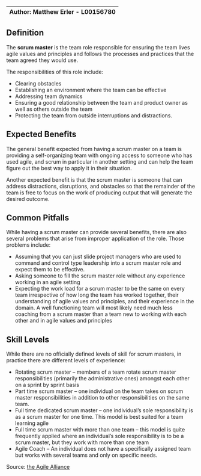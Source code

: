 | Author: Matthew Erler - L00156780 |
|-----------------------------------|

## Definition

The  **scrum master**  is the team role responsible for ensuring the team lives agile values and principles and follows the processes and practices that the team agreed they would use.

The responsibilities of this role include:

-   Clearing obstacles
-   Establishing an environment where the team can be effective
-   Addressing team dynamics
-   Ensuring a good relationship between the team and product owner  as well as others outside the team
-   Protecting the team from outside interruptions and distractions.


## Expected Benefits

The general benefit expected from having a scrum master on a team is providing a self-organizing team with ongoing access to someone who has used agile, and scrum in particular in another setting and can help the team figure out the best way to apply it in their situation.

Another expected benefit is that the scrum master is someone that can address distractions, disruptions, and obstacles so that the remainder of the team is free to focus on the work of producing output that will generate the desired outcome.

## Common Pitfalls

While having a scrum master can provide several benefits, there are also several problems that arise from improper application of the role. Those problems include:

-   Assuming that you can just slide project managers who are used to command and control type leadership into a scrum master role and expect them to be effective.
-   Asking someone to fill the scrum master role without any experience working in an agile setting
-   Expecting the work load for a scrum master to be the same on every team irrespective of how long the team has worked together, their understanding of agile values and principles, and their experience in the domain. A well functioning team will most likely need much less coaching from a scrum master than a team new to working with each other and in agile values and principles

## Skill Levels

While there are no officially defined levels of skill for scrum masters, in practice there are different levels of experience:

-   Rotating scrum master – members of a team rotate scrum master responsibilities (primarily the administrative ones) amongst each other on a sprint by sprint basis
-   Part time scrum master – one individual on the team takes on scrum master responsibilities in addition to other responsibilities on the same team.
-   Full time dedicated scrum master – one individual’s sole responsibility is as a scrum master for one time. This model is best suited for a team learning agile
-   Full time scrum master with more than one team – this model is quite frequently applied where an individual’s sole responsibility is to be a scrum master, but they work with more than one team
-   Agile Coach – An individual does not have a specifically assigned team but works with several teams and only on specific needs.



Source: [the Agile Alliance](https://www.agilealliance.org/glossary/scrum-master/#q=~%28infinite~false~filters~%28postType~%28~%27page~%27post~%27aa_book~%27aa_event_session~%27aa_experience_report~%27aa_glossary~%27aa_research_paper~%27aa_video%29~tags~%28~%27scrum*20master%29%29~searchTerm~%27~sort~false~sortDirection~%27asc~page~1%29)
